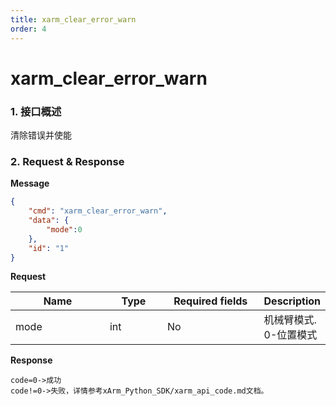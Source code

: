 ```yaml
---
title: xarm_clear_error_warn
order: 4
---
```

# xarm\_clear\_error\_warn
### 1. 接口概述
清除错误并使能
### 2. Request & Response
**Message**
```json
{
    "cmd": "xarm_clear_error_warn",
    "data": {
        "mode":0
    },
    "id": "1"
}
```
**Request**
<table data-full-width="true"><thead><tr><th width="142">Name</th><th width="79">Type</th><th width="144">Required fields</th><th>Description</th></tr></thead><tbody><tr><td>mode</td><td>int</td><td>No</td><td>机械臂模式. 0-位置模式</td></tr></tbody></table>

**Response**
```
code=0->成功
code!=0->失败，详情参考xArm_Python_SDK/xarm_api_code.md文档。
```

